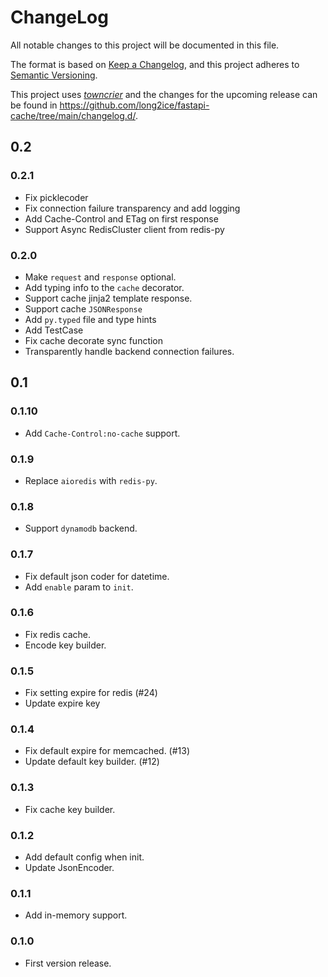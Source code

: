 # ChangeLog

All notable changes to this project will be documented in this file.

The format is based on [Keep a Changelog](https://keepachangelog.com/en/1.0.0/), and this project adheres to [Semantic Versioning](https://semver.org/spec/v2.0.0.html).

This project uses [*towncrier*](https://towncrier.readthedocs.io/) and the changes for the upcoming release can be found in <https://github.com/long2ice/fastapi-cache/tree/main/changelog.d/>.

<!-- towncrier release notes start -->

## 0.2

### 0.2.1
- Fix picklecoder
- Fix connection failure transparency and add logging
- Add Cache-Control and ETag on first response
- Support Async RedisCluster client from redis-py

### 0.2.0

- Make `request` and `response` optional.
- Add typing info to the `cache` decorator.
- Support cache jinja2 template response.
- Support cache `JSONResponse`
- Add `py.typed` file and type hints
- Add TestCase
- Fix cache decorate sync function
- Transparently handle backend connection failures.

## 0.1

### 0.1.10

- Add `Cache-Control:no-cache` support.

### 0.1.9

- Replace `aioredis` with `redis-py`.

### 0.1.8

- Support `dynamodb` backend.

### 0.1.7

- Fix default json coder for datetime.
- Add `enable` param to `init`.

### 0.1.6

- Fix redis cache.
- Encode key builder.

### 0.1.5

- Fix setting expire for redis (#24)
- Update expire key

### 0.1.4

- Fix default expire for memcached. (#13)
- Update default key builder. (#12)

### 0.1.3

- Fix cache key builder.

### 0.1.2

- Add default config when init.
- Update JsonEncoder.

### 0.1.1

- Add in-memory support.

### 0.1.0

- First version release.
